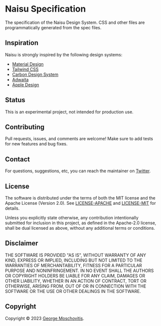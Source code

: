 # Naisu Specification

The specification of the Naisu Design System. CSS and other files are programmatically generated from the spec files.

## Inspiration

Naisu is strongly inspired by the following design systems:

- [Material Design](https://m3.material.io/)
- [Tailwind CSS](https://tailwindcss.com)
- [Carbon Design System](https://carbondesignsystem.com/)
- [Adwaita](https://developer.gnome.org/hig/)
- [Apple Design](https://developer.apple.com/design/human-interface-guidelines/guidelines/overview)

## Status

This is an experimental project, not intended for production use.

## Contributing

Pull requests, issues, and comments are welcome! Make sure to add tests for new features and bug fixes.

## Contact

For questions, suggestions, etc, you can reach the maintainer on [Twitter](https://twitter.com/gmosx).

## License

The software is distributed under the terms of both the MIT license and the Apache License (Version 2.0). See [LICENSE-APACHE](LICENSE-APACHE) and [LICENSE-MIT](LICENSE-MIT) for details.

Unless you explicitly state otherwise, any contribution intentionally submitted for inclusion in this project, as defined in the Apache-2.0 license, shall be dual licensed as above, without any additional terms or conditions.

## Disclaimer

THE SOFTWARE IS PROVIDED "AS IS", WITHOUT WARRANTY OF
ANY KIND, EXPRESS OR IMPLIED, INCLUDING BUT NOT LIMITED
TO THE WARRANTIES OF MERCHANTABILITY, FITNESS FOR A
PARTICULAR PURPOSE AND NONINFRINGEMENT. IN NO EVENT
SHALL THE AUTHORS OR COPYRIGHT HOLDERS BE LIABLE FOR ANY
CLAIM, DAMAGES OR OTHER LIABILITY, WHETHER IN AN ACTION
OF CONTRACT, TORT OR OTHERWISE, ARISING FROM, OUT OF OR
IN CONNECTION WITH THE SOFTWARE OR THE USE OR OTHER
DEALINGS IN THE SOFTWARE.

## Copyright

Copyright © 2023 [George Moschovitis](https://gmosx.ninja).